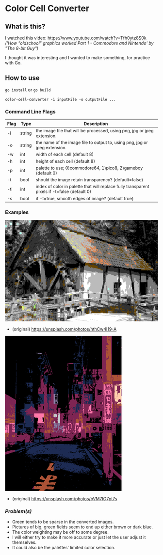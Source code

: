 # Color Cell Converter #
## What is this?
I watched this video:
https://www.youtube.com/watch?v=Tfh0ytz8S0k
_('How "oldschool" graphics worked Part 1 - Commodore and Nintendo' by "The 8-bit Guy")_

I thought it was interesting and I wanted to make something, for practice with Go.

## How to use
`go install` or `go build`

`color-cell-converter -i inputFile -o outputFile ...`

### Command Line Flags
Flag | Type | Description
---- | ------ | --------------
-i | string | the image file that will be processed, using png, jpg or jpeg extension.
-o | string | the name of the image file to output to, using png, jpg or jpeg extension.
-w | int | width of each cell (default 8)
-h | int | height of each cell (default 8)
-p | int | palette to use; 0)commodore64, 1)pico8, 2)gameboy (default 0)
-t | bool | should the image retain transparency? (default=false)
-ti | int | index of color in palette that will replace fully transparent pixels if -t=false (default 0)
-s | bool | if -t=true, smooth edges of image? (default true)

### Examples
![Watermill photo by Paul Teysen, with 8x8 cells and C64 palette](https://raw.githubusercontent.com/mikzorz/color-cell-converter/main/examples/example_watermill.png)
- (original) https://unsplash.com/photos/hthCw4I19-A

![Tokyo street photo by Sergio Rola, with large cells and Pico-8 palette](https://raw.githubusercontent.com/mikzorz/color-cell-converter/main/examples/example_tokyo.png)
- (original) https://unsplash.com/photos/bVM7IO7pt7s

### _Problem(s)_
- Green tends to be sparse in the converted images.
- Pictures of big, green fields seem to end up either brown or dark blue.
- The color weighting may be off to some degree.
- I will either try to make it more accurate or just let the user adjust it themselves.
- It could also be the palettes' limited color selection.
